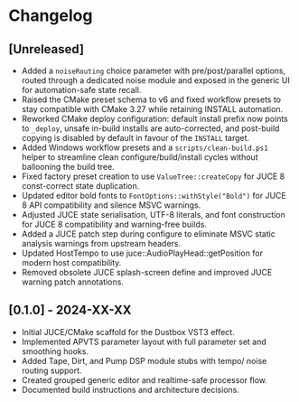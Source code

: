 # Changelog

## [Unreleased]
- Added a `noiseRouting` choice parameter with pre/post/parallel options, routed through a dedicated noise module and exposed in the generic UI for automation-safe state recall.
- Raised the CMake preset schema to v6 and fixed workflow presets to stay compatible with CMake 3.27 while retaining INSTALL automation.
- Reworked CMake deploy configuration: default install prefix now points to `_deploy`, unsafe in-build installs are auto-corrected, and post-build copying is disabled by default in favour of the `INSTALL` target.
- Added Windows workflow presets and a `scripts/clean-build.ps1` helper to streamline clean configure/build/install cycles without ballooning the build tree.
- Fixed factory preset creation to use `ValueTree::createCopy` for JUCE 8 const-correct state duplication.
- Updated editor bold fonts to `FontOptions::withStyle("Bold")` for JUCE 8 API compatibility and silence MSVC warnings.
- Adjusted JUCE state serialisation, UTF-8 literals, and font construction for JUCE 8 compatibility and warning-free builds.
- Added a JUCE patch step during configure to eliminate MSVC static analysis warnings from upstream headers.
- Updated HostTempo to use juce::AudioPlayHead::getPosition for modern host compatibility.
- Removed obsolete JUCE splash-screen define and improved JUCE warning patch annotations.

## [0.1.0] - 2024-XX-XX
- Initial JUCE/CMake scaffold for the Dustbox VST3 effect.
- Implemented APVTS parameter layout with full parameter set and smoothing hooks.
- Added Tape, Dirt, and Pump DSP module stubs with tempo/ noise routing support.
- Created grouped generic editor and realtime-safe processor flow.
- Documented build instructions and architecture decisions.

